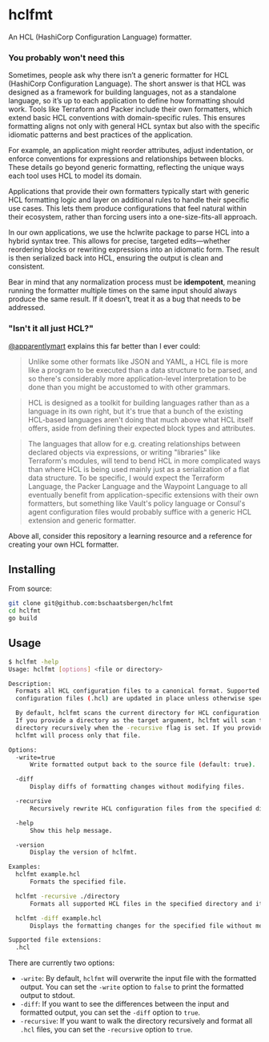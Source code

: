 # hclfmt

An HCL (HashiCorp Configuration Language) formatter.

### You probably won't need this
Sometimes, people ask why there isn’t a generic formatter for HCL (HashiCorp Configuration Language). The short answer is that HCL was designed as a framework for building languages, not as a standalone language, so it’s up to each application to define how formatting should work. Tools like Terraform and Packer include their own formatters, which extend basic HCL conventions with domain-specific rules. This ensures formatting aligns not only with general HCL syntax but also with the specific idiomatic patterns and best practices of the application.

For example, an application might reorder attributes, adjust indentation, or enforce conventions for expressions and relationships between blocks. These details go beyond generic formatting, reflecting the unique ways each tool uses HCL to model its domain.

Applications that provide their own formatters typically start with generic HCL formatting logic and layer on additional rules to handle their specific use cases. This lets them produce configurations that feel natural within their ecosystem, rather than forcing users into a one-size-fits-all approach.

In our own applications, we use the hclwrite package to parse HCL into a hybrid syntax tree. This allows for precise, targeted edits—whether reordering blocks or rewriting expressions into an idiomatic form. The result is then serialized back into HCL, ensuring the output is clean and consistent.

Bear in mind that any normalization process must be **idempotent**, meaning running the formatter multiple times on the same input should always produce the same result. If it doesn’t, treat it as a bug that needs to be addressed.

### "Isn't it all just HCL?"
[@apparentlymart](https://github.com/apparentlymart) explains this far better than I ever could:
> Unlike some other formats like JSON and YAML, a HCL file is more like a program to be executed than a data structure to be parsed, and so there's considerably more application-level interpretation to be done than you might be accustomed to with other grammars.

> HCL is designed as a toolkit for building languages rather than as a language in its own right, but it's true that a bunch of the existing HCL-based languages aren't doing that much above what HCL itself offers, aside from defining their expected block types and attributes.

> The languages that allow for e.g. creating relationships between declared objects via expressions, or writing "libraries" like Terraform's modules, will tend to bend HCL in more complicated ways than where HCL is being used mainly just as a serialization of a flat data structure. To be specific, I would expect the Terraform Language, the Packer Language and the Waypoint Language to all eventually benefit from application-specific extensions with their own formatters, but something like Vault's policy language or Consul's agent configuration files would probably suffice with a generic HCL extension and generic formatter.

Above all, consider this repository a learning resource and a reference for creating your own HCL formatter.

## Installing

From source:
```sh
git clone git@github.com:bschaatsbergen/hclfmt
cd hclfmt
go build
```

## Usage

```sh
$ hclfmt -help
Usage: hclfmt [options] <file or directory>

Description:
  Formats all HCL configuration files to a canonical format. Supported
  configuration files (.hcl) are updated in place unless otherwise specified.

  By default, hclfmt scans the current directory for HCL configuration files.
  If you provide a directory as the target argument, hclfmt will scan that
  directory recursively when the -recursive flag is set. If you provide a file,
  hclfmt will process only that file.

Options:
  -write=true
      Write formatted output back to the source file (default: true).

  -diff
      Display diffs of formatting changes without modifying files.

  -recursive
      Recursively rewrite HCL configuration files from the specified directory.

  -help
      Show this help message.

  -version
      Display the version of hclfmt.

Examples:
  hclfmt example.hcl
      Formats the specified file.

  hclfmt -recursive ./directory
      Formats all supported HCL files in the specified directory and its subdirectories.

  hclfmt -diff example.hcl
      Displays the formatting changes for the specified file without modifying it.

Supported file extensions:
  .hcl
```

There are currently two options:

- `-write`: By default, `hclfmt` will overwrite the input file with the formatted output. You can set the `-write` option to `false` to print the formatted output to stdout.
- `-diff`: If you want to see the differences between the input and formatted output, you can set the `-diff` option to `true`.
- `-recursive`: If you want to walk the directory recursively and format all `.hcl` files, you can set the `-recursive` option to `true`.
